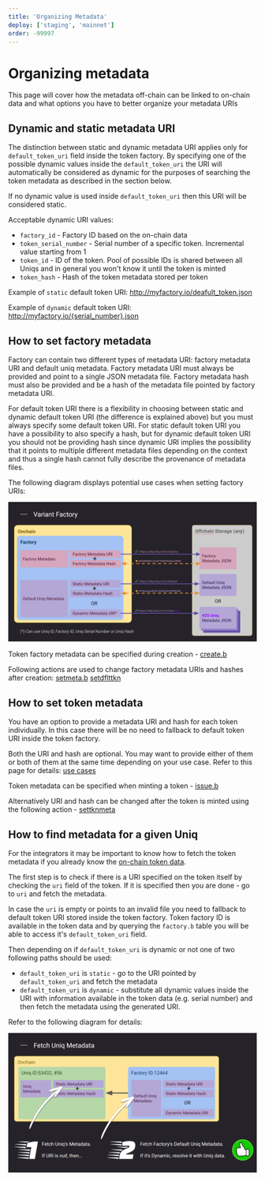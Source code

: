 ```yaml
---
title: 'Organizing Metadata'
deploy: ['staging', 'mainnet']
order: -99997
---
```


# Organizing metadata

This page will cover how the metadata off-chain can be linked to on-chain data and what options you have to better organize your metadata URIs

## Dynamic and static metadata URI

The distinction between static and dynamic metadata URI applies only for `default_token_uri` field inside the token factory. By specifying one of the possible dynamic values inside the `default_token_uri` the URI will automatically be considered as dynamic for the purposes of searching the token metadata as described in the section below.

If no dynamic value is used inside `default_token_uri` then this URI will be considered static.

Acceptable dynamic URI values:

-   `factory_id` - Factory ID based on the on-chain data
-   `token_serial_number` - Serial number of a specific token. Incremental value starting from 1
-   `token_id` - ID of the token. Pool of possible IDs is shared between all Uniqs and in general you won't know it until the token is minted
-   `token_hash` - Hash of the token metadata stored per token

Example of `static` default token URI: http://myfactory.io/deafult_token.json

Example of `dynamic` default token URI: http://myfactory.io/{serial_number}.json

## How to set factory metadata

Factory can contain two different types of metadata URI: factory metadata URI and default uniq metadata. Factory metadata URI must always be provided and point to a single JSON metadata file. Factory metadata hash must also be provided and be a hash of the metadata file pointed by factory metadata URI.

For default token URI there is a flexibility in choosing between static and dynamic default token URI (the difference is explained above) but you must always specify some default token URI. For static default token URI you have a possibility to also specify a hash, but for dynamic default token URI you should not be providing hash since dynamic URI implies the possibility that it points to multiple different metadata files depending on the context and thus a single hash cannot fully describe the provenance of metadata files.

The following diagram displays potential use cases when setting factory URIs:

![](/images/bbea7125-931a-4f98-b99e-d91ac8c8fe48.png)

Token factory metadata can be specified during creation - [create.b](/docs/contracts/NFT%20Contract/NFT%20Actions/create.b.md)

Following actions are used to change factory metadata URIs and hashes after creation:
[setmeta.b](../../contracts/NFT%20Contract/NFT%20Actions/setmeta.b.md)
[setdflttkn](../../contracts/NFT%20Contract/NFT%20Actions/setdflttkn.md)

## How to set token metadata

You have an option to provide a metadata URI and hash for each token individually. In this case there will be no need to fallback to default token URI inside the token factory.

Both the URI and hash are optional. You may want to provide either of them or both of them at the same time depending on your use case. Refer to this page for details: [use cases](./Examples/variant-example-use-cases.md)

Token metadata can be specified when minting a token - [issue.b](../../contracts/NFT%20Contract/NFT%20Actions/issue.b.md)

Alternatively URI and hash can be changed after the token is minted using the following action - [settknmeta](../../contracts/NFT%20Contract/NFT%20Actions/settknmeta.md)

## How to find metadata for a given Uniq

For the integrators it may be important to know how to fetch the token metadata if you already know the [on-chain token data](../../contracts/NFT%20Contract/nft-tables.md#token.b).

The first step is to check if there is a URI specified on the token itself by checking the `uri` field of the token. If it is specified then you are done - go to `uri` and fetch the metadata.

In case the `uri` is empty or points to an invalid file you need to fallback to default token URI stored inside the token factory. Token factory ID is available in the token data and by querying the `factory.b` table you will be able to access it's `default_token_uri` field.

Then depending on if `default_token_uri` is dynamic or not one of two following paths should be used:

-   `default_token_uri` is `static` - go to the URI pointed by `default_token_uri` and fetch the metadata
-   `default_token_uri` is `dynamic` - substitute all dynamic values inside the URI with information available in the token data (e.g. serial number) and then fetch the metadata using the generated URI.

Refer to the following diagram for details:

![](/images/5c92a44c-bbb0-4111-ac27-e5848fe43aeb.png)
